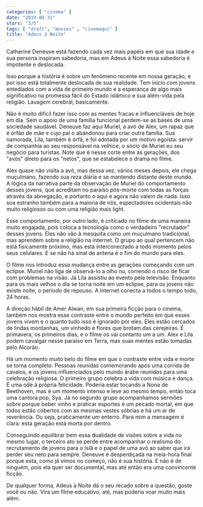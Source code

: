 ```yaml
---
categories: [ "cinema" ]
date: "2019-08-31"
stars: "3/5"
tags: [ "draft", "movies" , "cinemaqui" ]
title: "Adeus à Noite"
---
```

Catherine Deneuve está fazendo cada vez mais papéis em que sua idade
e sua persona inspiram sabedoria, mas em Adeus à Noite essa sabedoria
é impotente e deslocada.

Isso porque a história é sobre um fenômeno recente em nossa geração,
e por isso está totalmente deslocada de sua realidade. Tem início
com jovens entediados com a vida de primeiro mundo e a esperança de
algo mais significativo na promessa fácil do Estado islâmico e sua
além-vida pela religião. Lavagem cerebral, basicamente.

Não é muito difícil fazer isso com as mentes fracas e influenciáveis
de hoje em dia. Sem o apoio de uma família funcional perdem-se as bases
de uma sociedade saudável. Deneuve faz aqui Muriel, a avó de Alex,
um rapaz que é órfão de mãe e cujo pai o abandonou para criar outra
família. Sua namorada, Lila, também é órfã, e foi adotada por um
motivo egoísta: servir de companhia ao seu responsável na velhice,
o sócio de Muriel eu seu negócio para turistas. Note que é nesse
corte entre as gerações, dos "avós" direto para os "netos", que se
estabelece o drama no filme.

Alex quase não visita a avó, mas dessa vez, vários meses depois,
ele chega muçulmano, fazendo sua reza diária e se mantendo distante
deste mundo. A lógica da narrativa parte da observação de Muriel do
comportamento desses jovens, que acreditam no paraíso pós-morte com
todas as forças através da abnegação, e portanto o aqui e agora
não valem de nada. Isso soa estranho também para a maioria de nós,
espectadores ocidentais não muito religiosos ou com uma religião mais
light.

Esse comportamento, por outro lado, é criticado no filme de uma maneira
muito engajada, pois coloca a tecnologia como o verdadeiro "recrutador"
desses jovens. Eles não vão à mesquita como um muçulmano tradicional,
mas aprendem sobre a religião na internet. O grupo ao qual pertencem
não está fisicamente próximo, mas está interconectado a todo momento
pelos seus celulares. E se não há sinal de antena é o fim do mundo
para eles.

O filme nos introduz essa mudança entre as gerações começando
com um eclipse. Muriel não liga de observá-lo a olho nu, correndo
o risco de ficar com problemas na visão. Já Lila assistiu ao evento
pela televisão. Enquanto para os mais velhos o dia se torna noite em
um eclipse, para os jovens não existe noite, o período de repouso. A
internet conecta a todos o tempo todo, 24 horas.

A direção hábil de Amer Alwan, em sua primeira ficção para o
cinema, também nos mostra esse contraste entre o mundo perfeito em
que esses jovens vivem e o quanto tudo isso é ignorado por eles. Eles
estão cercados de lindas montanhas, um vinhedo e flores que brotam das
cerejeiras. É primavera, os primeiros dias, e o filme os vai contanto
um a um. Alex e Lila podem cavalgar nesse paraíso em Terra, mas suas
mentes estão tomadas pelo Alcorão.

Há um momento muito belo do filme em que o contraste entre vida e morte
se torna completo. Pessoas reunidas comemorando após uma corrida de
cavalos, e os jovens influenciados pelo mundo árabe reunidos para uma
celebração religiosa. O primeiro grupo celebra a vida com música e
dança. É uma ode à própria felicidade. Poderia estar tocando a Nona
de Beethoven, mas é um momento intenso e leve ao mesmo tempo, então
toca uma cantora pop, Sya. Já no segundo grupo acompanhamos sermões
sobre porque beber vinho e praticar esportes é um pecado mortal, em
que todos estão cobertos com as mesmas vestes sóbrias e há um ar de
reverência. Ou seja, praticamente um enterro. Para mim a mensagem é
clara: esta geração está morta por dentro.

Conseguindo equilibrar bem essa dualidade de visões sobre a vida no
mesmo lugar, o terceiro ato se perde entre acompanhar o realismo do
recrutamento de jovens para o Islã e o papel de uma avó ao saber que
irá perder seu neto para sempre. Deneuve é desperdiçada na meia-hora
final porque esta, como já vimos no começo, não é sua história. E
não é de ninguém, pois ela quer ser documental, mas até então era
uma convincente ficção.

De qualquer forma, Adeus à Noite dá o seu recado sobre a questão,
goste você ou não. Vira um filme educativo, até, mas poderia voar
muito mais além.

